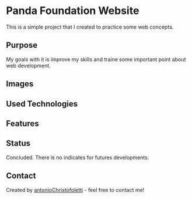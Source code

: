 # Panda Foundation Website

This is a simple project that I created to practice some web concepts.

## Purpose

My goals with it is improve my skills and traine some important point about web development.

## Images

## Used Technologies

## Features

## Status

Concluded. There is no indicates for futures developments.

## Contact

Created by [antonioChristofoletti](https://github.com/antonioChristofoletti) - feel free to contact me!

